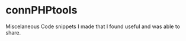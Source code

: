 connPHPtools
============

Miscelaneous Code snippets I made that I found useful and was able to share.
